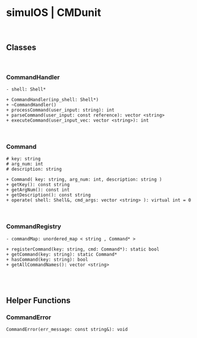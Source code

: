 # simulOS | CMDunit

<br>

## Classes

<br>

### CommandHandler
```
- shell: Shell*

+ CommandHandler(inp_shell: Shell*)
+ ~CommandHandler()
+ processCommand(user_input: string): int
+ parseCommand(user_input: const reference): vector <string>
+ executeCommand(user_input_vec: vector <string>): int
```

<br>

### Command
```
# key: string
# arg_num: int
# description: string

+ Command( key: string, arg_num: int, description: string )
+ getKey(): const string
+ getArgNum(): const int
+ getDescription(): const string
+ operate( shell: Shell&, cmd_args: vector <string> ): virtual int = 0
```

<br>

### CommandRegistry
```
- commandMap: unordered_map < string , Command* >

+ registerCommand(key: string, cmd: Command*): static bool
+ getCommand(key: string): static Command*
+ hasCommand(key: string): bool
+ getAllCommandNames(): vector <string>
```

<br>
<br>

## Helper Functions

### CommandError
```
CommandError(err_message: const string&): void
```

<br>











